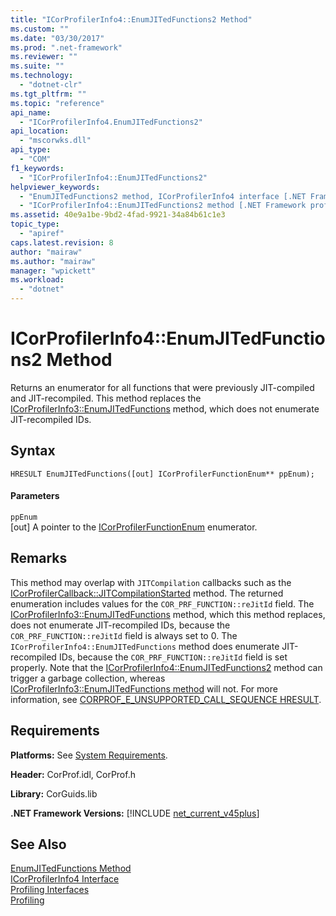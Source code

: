 ```yaml
---
title: "ICorProfilerInfo4::EnumJITedFunctions2 Method"
ms.custom: ""
ms.date: "03/30/2017"
ms.prod: ".net-framework"
ms.reviewer: ""
ms.suite: ""
ms.technology: 
  - "dotnet-clr"
ms.tgt_pltfrm: ""
ms.topic: "reference"
api_name: 
  - "ICorProfilerInfo4.EnumJITedFunctions2"
api_location: 
  - "mscorwks.dll"
api_type: 
  - "COM"
f1_keywords: 
  - "ICorProfilerInfo4::EnumJITedFunctions2"
helpviewer_keywords: 
  - "EnumJITedFunctions2 method, ICorProfilerInfo4 interface [.NET Framework profiling]"
  - "ICorProfilerInfo4::EnumJITedFunctions2 method [.NET Framework profiling]"
ms.assetid: 40e9a1be-9bd2-4fad-9921-34a84b61c1e3
topic_type: 
  - "apiref"
caps.latest.revision: 8
author: "mairaw"
ms.author: "mairaw"
manager: "wpickett"
ms.workload: 
  - "dotnet"
---
```

# ICorProfilerInfo4::EnumJITedFunctions2 Method
Returns an enumerator for all functions that were previously JIT-compiled and JIT-recompiled. This method replaces the [ICorProfilerInfo3::EnumJITedFunctions](../../../../docs/framework/unmanaged-api/profiling/icorprofilerinfo3-enumjitedfunctions-method.md) method, which does not enumerate JIT-recompiled IDs.  
  
## Syntax  
  
```  
HRESULT EnumJITedFunctions([out] ICorProfilerFunctionEnum** ppEnum);  
```  
  
#### Parameters  
 `ppEnum`  
 [out] A pointer to the [ICorProfilerFunctionEnum](../../../../docs/framework/unmanaged-api/profiling/icorprofilerfunctionenum-interface.md) enumerator.  
  
## Remarks  
 This method may overlap with `JITCompilation` callbacks such as the [ICorProfilerCallback::JITCompilationStarted](../../../../docs/framework/unmanaged-api/profiling/icorprofilercallback-jitcompilationstarted-method.md) method. The returned enumeration includes values for the `COR_PRF_FUNCTION::reJitId` field. The [ICorProfilerInfo3::EnumJITedFunctions](../../../../docs/framework/unmanaged-api/profiling/icorprofilerinfo3-enumjitedfunctions-method.md) method, which this method replaces, does not enumerate JIT-recompiled IDs, because the `COR_PRF_FUNCTION::reJitId` field is always set to 0. The `ICorProfilerInfo4::EnumJITedFunctions` method does enumerate JIT-recompiled IDs, because the `COR_PRF_FUNCTION::reJitId` field is set properly. Note that the [ICorProfilerInfo4::EnumJITedFunctions2](../../../../docs/framework/unmanaged-api/profiling/icorprofilerinfo4-enumjitedfunctions2-method.md) method can trigger a garbage collection, whereas [ICorProfilerInfo3::EnumJITedFunctions method](../../../../docs/framework/unmanaged-api/profiling/icorprofilerinfo3-enumjitedfunctions-method.md) will not.  For more information, see [CORPROF_E_UNSUPPORTED_CALL_SEQUENCE HRESULT](../../../../docs/framework/unmanaged-api/profiling/corprof-e-unsupported-call-sequence-hresult.md).  
  
## Requirements  
 **Platforms:** See [System Requirements](../../../../docs/framework/get-started/system-requirements.md).  
  
 **Header:** CorProf.idl, CorProf.h  
  
 **Library:** CorGuids.lib  
  
 **.NET Framework Versions:** [!INCLUDE [net_current_v45plus](../../../../includes/net-current-v45plus-md.md)]  
  
## See Also  
 [EnumJITedFunctions Method](../../../../docs/framework/unmanaged-api/profiling/icorprofilerinfo3-enumjitedfunctions-method.md)  
 [ICorProfilerInfo4 Interface](../../../../docs/framework/unmanaged-api/profiling/icorprofilerinfo4-interface.md)  
 [Profiling Interfaces](../../../../docs/framework/unmanaged-api/profiling/profiling-interfaces.md)  
 [Profiling](../../../../docs/framework/unmanaged-api/profiling/index.md)

